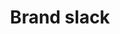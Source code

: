---
title: Brand slack
tags: ["brand", "slack", "communication", "messaging", "collaboration", "team", "chat"]
icon: brand-slack
svg: '<svg xmlns="http://www.w3.org/2000/svg" width="24" height="24" fill="none" viewBox="0 0 24 24" stroke-width="1.5" stroke-linecap="round" stroke-linejoin="round" stroke="currentColor"><path stroke-miterlimit="10" d="M14.25 3.27c-.9 0-1.71.72-1.71 1.71v4.14c0 .9.72 1.71 1.71 1.71.9 0 1.71-.72 1.71-1.71V4.89c0-.9-.72-1.62-1.71-1.62Zm3.69 7.47h1.44c.81 0 1.44-.63 1.44-1.44 0-.81-.63-1.44-1.44-1.44-.81 0-1.44.63-1.44 1.44v1.44ZM3 9.48c0 .9.72 1.71 1.71 1.71h4.14c.9 0 1.71-.72 1.71-1.71 0-.9-.72-1.71-1.71-1.71H4.71C3.72 7.86 3 8.58 3 9.48Zm7.56-5.04c0-.81-.63-1.44-1.44-1.44-.81 0-1.44.63-1.44 1.44 0 .81.63 1.44 1.44 1.44h1.44V4.44Zm-.9 16.38c.9 0 1.71-.72 1.71-1.71v-4.14c0-.9-.72-1.71-1.71-1.71-.9 0-1.71.72-1.71 1.71v4.14c.09.9.81 1.71 1.71 1.71Zm-3.6-7.56H4.62c-.81 0-1.44.63-1.44 1.44 0 .81.63 1.44 1.44 1.44.81 0 1.44-.63 1.44-1.44v-1.44ZM21 14.52c0-.9-.72-1.71-1.71-1.71h-4.14c-.9 0-1.71.72-1.71 1.71 0 .9.72 1.71 1.71 1.71h4.14c.9 0 1.71-.81 1.71-1.71Zm-7.56 3.6v1.44c0 .81.63 1.44 1.44 1.44.81 0 1.44-.63 1.44-1.44 0-.81-.63-1.44-1.44-1.44h-1.44Z"/></svg>'
---